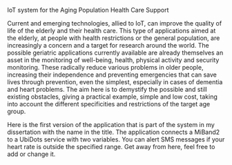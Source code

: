 IoT system for the Aging Population Health Care Support

Current and emerging technologies, allied to IoT, can improve the quality of life of the elderly and their health care. This type of applications aimed at the elderly, at people with health restrictions or the general population, are increasingly a concern and a target for research around the world. The possible geriatric applications currently available are already themselves an asset in the monitoring of well-being, health, physical activity and security monitoring. These radically reduce various problems in older people, increasing their independence and preventing emergencies that can save lives through prevention, even the simplest, especially in cases of dementia and heart problems. The aim here is to demystify the possible and still existing obstacles, giving a practical example, simple and low cost, taking into account the different specificities and restrictions of the target age group.

Here is the first version of the application that is part of the system in my dissertation with the name in the title. The application connects a MiBand2 to a UbiDots service with two variables. You can alert SMS messages if your heart rate is outside the specified range.
Get away from here, feel free to add or change it.


